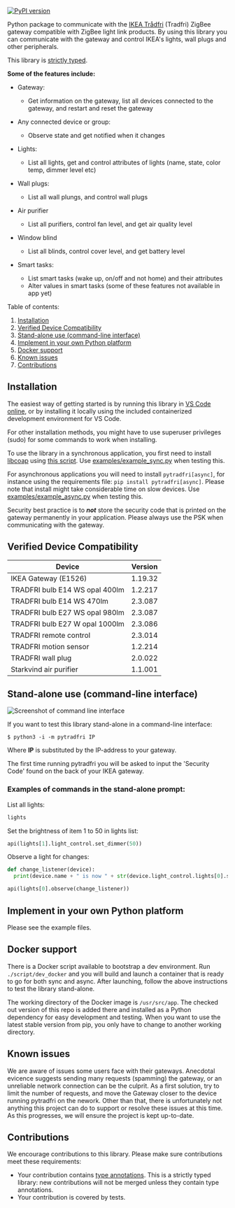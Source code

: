 [![PyPI version](https://badge.fury.io/py/pytradfri.svg)](https://badge.fury.io/py/pytradfri)

Python package to communicate with the [IKEA Trådfri](http://www.ikea.com/us/en/catalog/products/00337813/) (Tradfri) ZigBee gateway compatible with ZigBee light link products. By using this library you can communicate with the gateway and control IKEA's lights, wall plugs and other peripherals.

This library is [strictly typed](https://docs.python.org/3/library/typing.html).

<b>Some of the features include:</b>

- Gateway:
  - Get information on the gateway, list all devices connected to the gateway, and restart and reset the gateway
- Any connected device or group:
  - Observe state and get notified when it changes
- Lights:

  - List all lights, get and control attributes of lights (name, state, color temp, dimmer level etc)

- Wall plugs:
  - List all wall plungs, and control wall plugs
- Air purifier
  - List all purifiers, control fan level, and get air quality level
- Window blind
  - List all blinds, control cover level, and get battery level
- Smart tasks:
  - List smart tasks (wake up, on/off and not home) and their attributes
  - Alter values in smart tasks (some of these features not available in app yet)

Table of contents:

1. [Installation](#installation)
2. [Verified Device Compatibility](#verified-device-compatibility)
3. [Stand-alone use (command-line interface)](#stand-alone-use-command-line-interface)
4. [Implement in your own Python platform](#implement-in-your-own-python-platform)
5. [Docker support](#docker-support)
6. [Known issues](#known-issues)
7. [Contributions](#contributions)

## Installation

The easiest way of getting started is by running this library in [VS Code online](https://open.vscode.dev/home-assistant-libs/pytradfri), or by installing it locally using the included containerized development environment for VS Code.

For other installation methods, you might have to use superuser privileges (sudo) for some commands to work when installing.

To use the library in a synchronous application, you first need to install [libcoap](https://github.com/obgm/libcoap) using [this script](script/install-coap-client.sh). Use [examples/example_sync.py](https://github.com/ggravlingen/pytradfri/blob/master/examples/example_sync.py) when testing this.

For asynchronous applications you will need to install `pytradfri[async]`, for instance using the requirements file: `pip install pytradfri[async]`. Please note that install might take considerable time on slow devices. Use [examples/example_async.py](https://github.com/ggravlingen/pytradfri/blob/master/examples/example_async.py) when testing this.

Security best practice is to **_not_** store the security code that is printed on the gateway permanently in your application. Please always use the PSK when communicating with the gateway.

## Verified Device Compatibility

| Device                         | Version |
| ------------------------------ | ------- |
| IKEA Gateway (E1526)           | 1.19.32 |
| TRADFRI bulb E14 WS opal 400lm | 1.2.217 |
| TRADFRI bulb E14 WS 470lm      | 2.3.087 |
| TRADFRI bulb E27 WS opal 980lm | 2.3.087 |
| TRADFRI bulb E27 W opal 1000lm | 2.3.086 |
| TRADFRI remote control         | 2.3.014 |
| TRADFRI motion sensor          | 1.2.214 |
| TRADFRI wall plug              | 2.0.022 |
| Starkvind air purifier         | 1.1.001 |

## Stand-alone use (command-line interface)

![Screenshot of command line interface](./docs/pytradfri_cli.png)

If you want to test this library stand-alone in a command-line interface:

```shell
$ python3 -i -m pytradfri IP
```

Where **IP** is substituted by the IP-address to your gateway.

The first time running pytradfri you will be asked to input the 'Security Code' found on the back of your IKEA gateway.

### Examples of commands in the stand-alone prompt:

List all lights:

```python
lights
```

Set the brightness of item 1 to 50 in lights list:

```python
api(lights[1].light_control.set_dimmer(50))
```

Observe a light for changes:

```python
def change_listener(device):
  print(device.name + " is now " + str(device.light_control.lights[0].state))

api(lights[0].observe(change_listener))
```

## Implement in your own Python platform

Please see the example files.

## Docker support

There is a Docker script available to bootstrap a dev environment. Run `./script/dev_docker` and you will build and launch a container that is ready to go for both sync and async. After launching, follow the above instructions to test the library stand-alone.

The working directory of the Docker image is `/usr/src/app`. The checked out version of this repo is added there and installed as a Python dependency for easy development and testing. When you want to use the latest stable version from pip, you only have to change to another working directory.

## Known issues

We are aware of issues some users face with their gateways. Anecdotal evicence suggests sending many requests (spamming) the gateway, or an unreliable network connection can be the culprit. As a first solution, try to limit the number of requests, and move the Gateway closer to the device running pytradfri on the nework. Other than that, there is unfortunately not anything this project can do to support or resolve these issues at this time. As this progresses, we will ensure the project is kept up-to-date.

## Contributions

We encourage contributions to this library. Please make sure contributions meet these requirements:

- Your contribution contains [type annotations](https://docs.python.org/3/library/typing.html). This is a strictly typed library: new contributions will not be merged unless they contain type annotations.
- Your contribution is covered by tests.
